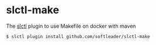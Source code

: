# slctl-make

The [slctl](https://github.com/softleader/slctl) plugin to use Makefile on docker with maven

```sh
$ slctl plugin install github.com/softleader/slctl-make
```
